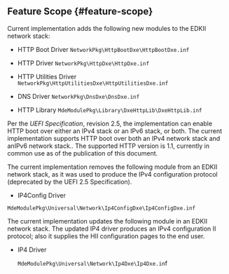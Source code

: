 ## Feature Scope {#feature-scope}

Current implementation adds the following new modules to the EDKII network stack:

* HTTP Boot Driver
 `NetworkPkg\HttpBootDxe\HttpBootDxe.inf`

* HTTP Driver
 `NetworkPkg\HttpDxe\HttpDxe.inf`

* HTTP Utilities Driver
 `NetworkPkg\HttpUtilitiesDxe\HttpUtilitiesDxe.inf`

* DNS Driver
 `NetworkPkg\DnsDxe\DnsDxe.inf`

* HTTP Library
 `MdeModulePkg\Library\DxeHttpLib\DxeHttpLib.inf`

Per the _UEFI Specification_, revision 2.5, the implementation can enable HTTP boot over either an IPv4 stack or an IPv6 stack, or both. The current implementation supports HTTP boot over both an IPv4 network stack and anIPv6 network stack.. The supported HTTP version is 1.1, currently in common use as of the publication of this document.

The current implementation removes the following module from an EDKII network stack, as it was used to produce the IPv4 configuration protocol (deprecated by the UEFI 2.5 Specification).

* IP4Config Driver
 
 `MdeModulePkg\Universal\Network\Ip4ConfigDxe\Ip4ConfigDxe.inf`

The current implementation updates the following module in an EDKII network stack. The updated IP4 driver produces an IPv4 configuration II protocol; also it supplies the HII configuration pages to the end user.

* IP4 Driver

  `MdeModulePkg\Universal\Network\Ip4Dxe\Ip4Dxe.in`f